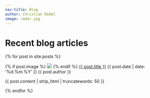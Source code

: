 ```yaml
---
nav-title: Blog
author: Christian Rödel
image: radar.jpg
---
```


<h1> Recent blog articles </h1>

{% for post in site.posts %}
  <section class="post"> 
    {% if post.image %}
      <img class="image" src="{{ site.baseurl }}/images/posts/{{ post.image }}"/>
    {% endif %}  
      <span class="title"> <a href="{{ post.url | prepend: site.baseurl }}">{{ post.title }}</a> </span>
      <span class="date"> {{ post.date | date: '%d.%m.%Y' }} </span>
      <span class="author"> {{ post.author }} </span>
      <p class="excerpt"> {{ post.content | strip_html | truncatewords: 50 }} </p>
  </section>
{% endfor %}
